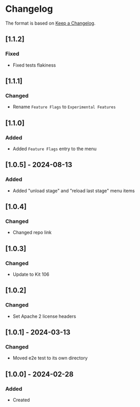 # Changelog
The format is based on [Keep a Changelog](https://keepachangelog.com/en/1.0.0/).

## [1.1.2]
### Fixed
- Fixed tests flakiness

## [1.1.1]
### Changed
- Rename `Feature Flags` to `Experimental Features`

## [1.1.0]
### Added
- Added `Feature Flags` entry to the menu

## [1.0.5] - 2024-08-13
### Added
- Added "unload stage" and "reload last stage" menu items

## [1.0.4]
### Changed
- Changed repo link

## [1.0.3]
### Changed
- Update to Kit 106

## [1.0.2]
### Changed
- Set Apache 2 license headers

## [1.0.1] - 2024-03-13
### Changed
- Moved e2e test to its own directory

## [1.0.0] - 2024-02-28
### Added
- Created
